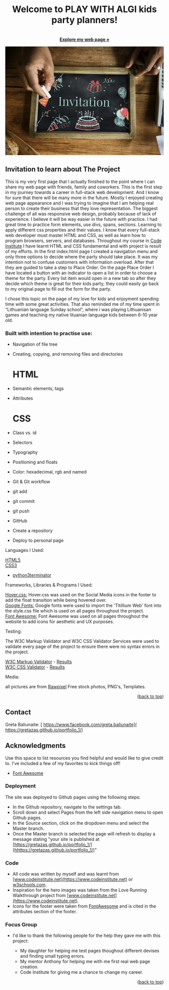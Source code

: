 <div id="top"></div>


<div align="center">

  <h1 align="center">Welcome to PLAY WITH ALGI kids party planners!</h1>

  <p align="center">
    <br />
    <a href="https://gretazas.github.io/portfolio_1/"><strong>Explore my web page »</strong></a>
  </p>
</div>

![Alt invitation](/assets/images/main-index-photos/invitation.webp "Invitaion")

## Invitation to learn about The Project


This is my very first page that I actually finished to the point where I can share my web page with friends, family and coworkers. This is the first step in my journey towards a career in full-stack web development. And I know for sure that there will be many more in the future. Mostly I enjoyed creating web page appearance and I was trying to imagine that I am helping real person to create their business that they love representation. 
The biggest challenge of all was responsive web design, probably because of lack of experience. I believe it will be way easier in the future with practice.
I had great time to practice form elements, use divs, spans, sections. Learning to apply different css properties and their values. I know that every full-stack web developer must master HTML and CSS, as well as learn how to program browsers, servers, and databases. Throughout my course in [Code Institute](www.codeinstitute.net) I have learnt HTML and CSS fundamental and with project is result of my efforts. 
In the first index.html page I created a navigation menu and only three options to decide where the party should take place. It was my intention not to confuse customers with information overload. After that they are guided to take a step to Place Order. On the page Place Order I have located a button with an indicator to open a list in order to choose a theme for the party. Every list item would open in a new tab so after they decide which theme is great for their kids party,  they could easily go back to my original page to fill out the form for the party.
 
I chose this topic on the page of my love for kids and enjoyment spending time with some great activities. That also reminded me of my time spent in “Lithuanian language Sunday school”, where i was playing Lithuanisan games and teaching my native lituanian language kids between 6-10 year old.


### Built with intention to practise use:


* Navigation of file tree
* Creating, copying, and removing files and directories

  # HTML

* Semantic elements, tags
* Attributes

  # CSS

* Class vs. id
* Selectors
* Typography
* Positioning and floats
* Color: hexadecimal, rgb and named
* Git & Git workflow
* git add
* git commit
* git push
* GitHub
* Create a repository
* Deploy to personal page

Languages I Used:

[HTML5](https://en.wikipedia.org/wiki/HTML5)<br>
[CSS3](https://en.wikipedia.org/wiki/Cascading_Style_Sheets)<br>

 * [python3terminator](https://www.python.org/download/releases/3.0/)

Frameworks, Libraries & Programs I Used:

[Hover.css:](https://ianlunn.github.io/Hover/)
    Hover.css was used on the Social Media icons in the footer to add the float transition while being hovered over.<br>
[Google Fonts:](https://fonts.google.com/)
    Google fonts were used to import the 'Titillium Web' font into the style.css file which is used on all pages throughout the project.<br>
[Font Awesome:](https://fontawesome.com/)
    Font Awesome was used on all pages throughout the website to add icons for aesthetic and UX purposes.


Testing:

The W3C Markup Validator and W3C CSS Validator Services were used to validate every page of the project to ensure there were no syntax errors in the project.

[W3C Markup Validator](https://jigsaw.w3.org/css-validator/#validate_by_input) - [Results](https://github.com/)<br>
[W3C CSS Validator](https://jigsaw.w3.org/css-validator/#validate_by_input) - [Results](https://github.com/)

Media:

all pictures are from <a href="https://www.rawpixel.com/">Rawpixel</a> Free stock photos, PNG's, Templates.

<p align="right">(<a href="#top">back to top</a>)</p>

## Contact

Greta Baliunaite: [ https://www.facebook.com/greta.baliunaite]( https://gretazas.github.io/portfolio_1/)

## Acknowledgments

Use this space to list resources you find helpful and would like to give credit to. I've included a few of my favorites to kick things off!

* [Font Awesome](https://fontawesome.com)

### Deployment
The site was deployed to Github pages using the following steps:
* In the Github repository, navigate to the settings tab.
* Scroll down and select Pages from the left side navigation menu to open Github pages.
* In the Source section, click on the dropdown menu and select the Master branch.
* Once the Master branch is selected the page will refresh to display a message stating "your site is published at [https://gretazas.github.io/portfolio_1/](hhttps://gretazas.github.io/portfolio_1/)"

### Code
* All code was written by myself and was learnt from [www.codeinstitute.net](https://www.codeinstitute.net) or [w3schools.com](https://www.w3schools.com/).
* Inspiration for the hero images was taken from the Love Running Walkthrough project from [www.codeinstitute.net](https://www.codeinstitute.net).
* Icons for the footer were taken from [FontAwesome](https://fontawesome.com/) and is cited in the attributes section of the footer.

### Focus Group
* I'd like to thank the following people for the help they gave me with this project:
    * My daughter for helping me test pages thoughout different devises and finding small typing errors.
    * My mentor Anthony for helping me with me first real web page creation.
    * Code Institute for giving me a chance to change my career.

    <p align="right">(<a href="#top">back to top</a>)</p>

   
